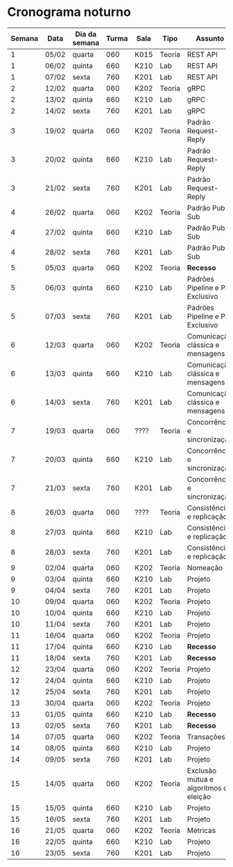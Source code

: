 # Cronograma noturno

| **Semana** | **Data** | **Dia da semana** | **Turma** | **Sala** | **Tipo** | **Assunto**                            |
|------------|----------|-------------------|-----------|----------|----------|----------------------------------------|
| 1          | 05/02    | quarta            | 060       | K015     | Teoria   | REST API                               |
| 1          | 06/02    | quinta            | 660       | K210     | Lab      | REST API                               |
| 1          | 07/02    | sexta             | 760       | K201     | Lab      | REST API                               |
| 2          | 12/02    | quarta            | 060       | K202     | Teoria   | gRPC                                   |
| 2          | 13/02    | quinta            | 660       | K210     | Lab      | gRPC                                   |
| 2          | 14/02    | sexta             | 760       | K201     | Lab      | gRPC                                   |
| 3          | 19/02    | quarta            | 060       | K202     | Teoria   | Padrão Request-Reply                   |
| 3          | 20/02    | quinta            | 660       | K210     | Lab      | Padrão Request-Reply                   |
| 3          | 21/02    | sexta             | 760       | K201     | Lab      | Padrão Request-Reply                   |
| 4          | 26/02    | quarta            | 060       | K202     | Teoria   | Padrão Pub-Sub                         |
| 4          | 27/02    | quinta            | 660       | K210     | Lab      | Padrão Pub-Sub                         |
| 4          | 28/02    | sexta             | 760       | K201     | Lab      | Padrão Pub-Sub                         |
| 5          | 05/03    | quarta            | 060       | K202     | Teoria   | **Recesso**                            |
| 5          | 06/03    | quinta            | 660       | K210     | Lab      | Padrões Pipeline e Par Exclusivo       |
| 5          | 07/03    | sexta             | 760       | K201     | Lab      | Padrões Pipeline e Par Exclusivo       |
| 6          | 12/03    | quarta            | 060       | K202     | Teoria   | Comunicação clássica e mensagens       |
| 6          | 13/03    | quinta            | 660       | K210     | Lab      | Comunicação clássica e mensagens       |
| 6          | 14/03    | sexta             | 760       | K201     | Lab      | Comunicação clássica e mensagens       |
| 7          | 19/03    | quarta            | 060       | ????     | Teoria   | Concorrência e sincronização           |
| 7          | 20/03    | quinta            | 660       | K210     | Lab      | Concorrência e sincronização           |
| 7          | 21/03    | sexta             | 760       | K201     | Lab      | Concorrência e sincronização           |
| 8          | 26/03    | quarta            | 060       | ????     | Teoria   | Consistência e replicação              |
| 8          | 27/03    | quinta            | 660       | K210     | Lab      | Consistência e replicação              |
| 8          | 28/03    | sexta             | 760       | K201     | Lab      | Consistência e replicação              |
| 9          | 02/04    | quarta            | 060       | K202     | Teoria   | Nomeação                               |
| 9          | 03/04    | quinta            | 660       | K210     | Lab      | Projeto                                |
| 9          | 04/04    | sexta             | 760       | K201     | Lab      | Projeto                                |
| 10         | 09/04    | quarta            | 060       | K202     | Teoria   | Projeto                                |
| 10         | 10/04    | quinta            | 660       | K210     | Lab      | Projeto                                |
| 10         | 11/04    | sexta             | 760       | K201     | Lab      | Projeto                                |
| 11         | 16/04    | quarta            | 060       | K202     | Teoria   | Projeto                                |
| 11         | 17/04    | quinta            | 660       | K210     | Lab      | **Recesso**                            |
| 11         | 18/04    | sexta             | 760       | K201     | Lab      | **Recesso**                            |
| 12         | 23/04    | quarta            | 060       | K202     | Teoria   | Projeto                                |
| 12         | 24/04    | quinta            | 660       | K210     | Lab      | Projeto                                |
| 12         | 25/04    | sexta             | 760       | K201     | Lab      | Projeto                                |
| 13         | 30/04    | quarta            | 060       | K202     | Teoria   | Projeto                                |
| 13         | 01/05    | quinta            | 660       | K210     | Lab      | **Recesso**                            |
| 13         | 02/05    | sexta             | 760       | K201     | Lab      | **Recesso**                            |
| 14         | 07/05    | quarta            | 060       | K202     | Teoria   | Transações                             |
| 14         | 08/05    | quinta            | 660       | K210     | Lab      | Projeto                                |
| 14         | 09/05    | sexta             | 760       | K201     | Lab      | Projeto                                |
| 15         | 14/05    | quarta            | 060       | K202     | Teoria   | Exclusão mútua e algoritmos de eleição |
| 15         | 15/05    | quinta            | 660       | K210     | Lab      | Projeto                                |
| 15         | 16/05    | sexta             | 760       | K201     | Lab      | Projeto                                |
| 16         | 21/05    | quarta            | 060       | K202     | Teoria   | Métricas                               |
| 16         | 22/05    | quinta            | 660       | K210     | Lab      | Projeto                                |
| 16         | 23/05    | sexta             | 760       | K201     | Lab      | Projeto                                |
